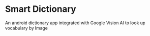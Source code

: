 # Smart Dictionary

An android dictionary app integrated with Google Vision AI to look up vocabulary by Image
